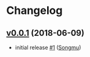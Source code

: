 # Changelog

## [v0.0.1](https://github.com/Songmu/jfill/compare/f358c2e2250f...v0.0.1) (2018-06-09)

* initial release [#1](https://github.com/Songmu/jfill/pull/1) ([Songmu](https://github.com/Songmu))